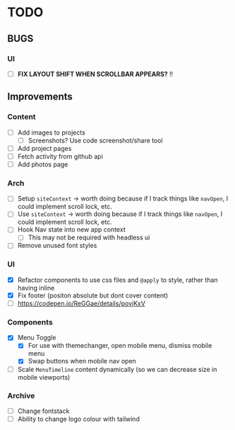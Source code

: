 # TODO

## BUGS

### UI

- [ ] **FIX LAYOUT SHIFT WHEN SCROLLBAR APPEARS?** !!

## Improvements

### Content

- [ ] Add images to projects
  - [ ] Screenshots? Use code screenshot/share tool
- [ ] Add project pages
- [ ] Fetch activity from github api
- [ ] Add photos page

### Arch

- [ ] Setup `siteContext` -> worth doing because if I track things like `navOpen`, I could implement scroll lock, etc.
- [ ] Use `siteContext` -> worth doing because if I track things like `navOpen`, I could implement scroll lock, etc.
- [ ] Hook Nav state into new app context
  - [ ] This may not be required with headless ui
- [ ] Remove unused font styles

### UI

- [x] Refactor components to use css files and `@apply` to style, rather than having inline
- [x] Fix footer (positon absolute but dont cover content)
- [ ] https://codepen.io/ReGGae/details/povjKxV

### Components

- [x] Menu Toggle
  - [x] For use with themechanger, open mobile menu, dismiss mobile menu
  - [x] Swap buttons when mobile nav open
- [ ] Scale `MenuTimeline` content dynamically (so we can decrease size in mobile viewports)

### Archive

- [ ] Change fontstack
- [ ] Ability to change logo colour with tailwind
